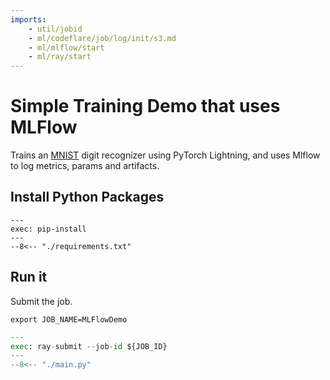 ```yaml
---
imports:
    - util/jobid
    - ml/codeflare/job/log/init/s3.md
    - ml/mlflow/start
    - ml/ray/start
---
```


# Simple Training Demo that uses MLFlow

Trains an [MNIST](https://en.wikipedia.org/wiki/MNIST_database) digit recognizer using PyTorch Lightning, and uses
Mlflow to log metrics, params and artifacts.

## Install Python Packages

```shell
---
exec: pip-install
---
--8<-- "./requirements.txt"
```

## Run it

Submit the job.

```shell
export JOB_NAME=MLFlowDemo
```

```python
---
exec: ray-submit --job-id ${JOB_ID}
---
--8<-- "./main.py"
```
